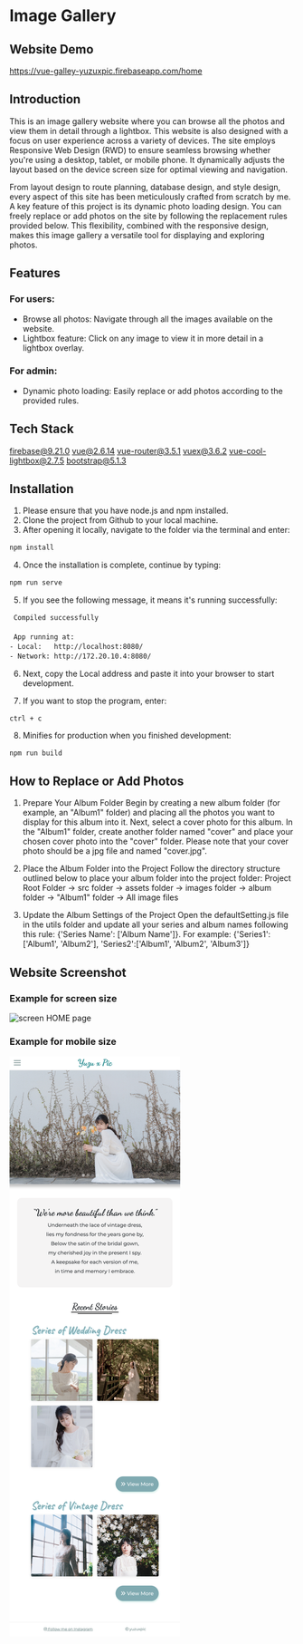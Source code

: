 # Image Gallery

## Website Demo

https://vue-galley-yuzuxpic.firebaseapp.com/home

## Introduction

This is an image gallery website where you can browse all the photos and view them in detail through a lightbox. This website is also designed with a focus on user experience across a variety of devices. The site employs Responsive Web Design (RWD) to ensure seamless browsing whether you're using a desktop, tablet, or mobile phone. It dynamically adjusts the layout based on the device screen size for optimal viewing and navigation.

From layout design to route planning, database design, and style design, every aspect of this site has been meticulously crafted from scratch by me. A key feature of this project is its dynamic photo loading design. You can freely replace or add photos on the site by following the replacement rules provided below. This flexibility, combined with the responsive design, makes this image gallery a versatile tool for displaying and exploring photos.

## Features

### For users:

- Browse all photos: Navigate through all the images available on the website.
- Lightbox feature: Click on any image to view it in more detail in a lightbox overlay.

### For admin:

- Dynamic photo loading: Easily replace or add photos according to the provided rules.

## Tech Stack

firebase@9.21.0
vue@2.6.14
vue-router@3.5.1
vuex@3.6.2
vue-cool-lightbox@2.7.5
bootstrap@5.1.3

## Installation

1. Please ensure that you have node.js and npm installed.
2. Clone the project from Github to your local machine.
3. After opening it locally, navigate to the folder via the terminal and enter:

```bash
npm install
```

4. Once the installation is complete, continue by typing:

```bash
npm run serve
```

5. If you see the following message, it means it's running successfully:

```bash
 Compiled successfully

 App running at:
- Local:   http://localhost:8080/
- Network: http://172.20.10.4:8080/
```

6. Next, copy the Local address and paste it into your browser to start development.

7. If you want to stop the program, enter:

```bash
ctrl + c
```

8. Minifies for production when you finished development:

```
npm run build
```

## How to Replace or Add Photos

1. Prepare Your Album Folder
   Begin by creating a new album folder (for example, an "Album1" folder) and placing all the photos you want to display for this album into it. Next, select a cover photo for this album. In the "Album1" folder, create another folder named "cover" and place your chosen cover photo into the "cover" folder. Please note that your cover photo should be a jpg file and named "cover.jpg".

2. Place the Album Folder into the Project
   Follow the directory structure outlined below to place your album folder into the project folder:
   Project Root Folder -> src folder -> assets folder -> images folder -> album folder -> "Album1" folder -> All image files

3. Update the Album Settings of the Project
   Open the defaultSetting.js file in the utils folder and update all your series and album names following this rule: {'Series Name': ['Album Name']}.
   For example: {'Series1':['Album1', 'Album2'], 'Series2':['Album1', 'Album2', 'Album3']}

## Website Screenshot

### Example for screen size

![screen HOME page](https://github.com/YuZih/Image-Gallery/blob/main/src/assets/images/others/screenshot/forScreen/1_Home.png)

### Example for mobile size

![mobile HOME page](https://github.com/YuZih/Image-Gallery/blob/main/src/assets/images/others/screenshot/forMobile/1_home.png)
